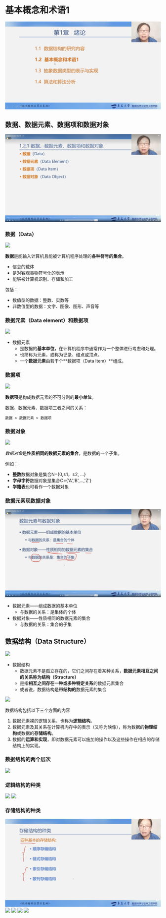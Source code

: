 # 基本概念和术语1

![](images/1.2/0.png)

## 数据、数据元素、数据项和数据对象

![](images/1.2/1.png)

### 数据（Data）

![](images/1.2/2.png)

**数据**是能输入计算机且能被计算机程序处理的**各种符号的集合**。

* 信息的载体
* 是对客观事物符号化的表示
* 能够被计算机识别、存储和加工

包括：

* 数值型的数据：整数、实数等
* 非数值型的数据：文字、图像、图形、声音等

### 数据元素（Data element）和数据项

![](images/1.2/3.png)

* 数据元素
  * 是数据的**基本单位**，在计算机程序中通常作为一个整体进行考虑和处理。
  * 也简称为元素，或称为记录、结点或顶点。
  * 一个**数据元素**由若干个**数据项（Data Item）**组成。

### 数据项

![](images/1.2/4.png)

**数据项**是构成数据元素的不可分割的**最小单位**。

数据、数据元素、数据项三者之间的关系：

```
数据 > 数据元素 > 数据项
```

### 数据对象

![](images/1.2/5.png)

*数据对象*是**性质相同的数据元素的集合**，是数据的一个子集。

例如：
* **整数**数据对象是集合N={0,±1，±2, ...}
* **字母字符**数据对象是集合C={'A','B',...,'Z'}
* **学籍表**也可看作一个数据对象

### 数据元素现数据对象

![](images/1.2/6.png)

* 数据元素——组成数据的基本单位
  * 与数据的关系：是集体的个体
* 数据对象——性质相同的数据元素的集合
  * 与数据的关系：集合的子集

## 数据结构（Data Structure）

![](images/1.2/7.png)

* 数据结构
  * 数据元素不是孤立存在的，它们之间存在着某种关系，**数据元素相互之间的关系称为结构（Structure）**
  * 是指**相互之间存在一种或多种特定关系**的数据元素集合
  * 或者说，数据结构是**带结构的**数据元素的集合

![](images/1.2/8.png)

数据结构包括以下三个方面的内容

1. 数据元素裸的逻辑关系，也称为**逻辑结构**。
2. 数据元素及其关系在计算机内存中的表示（又称为映像），称为数据的**物理结构**或数据的**存储结构**。
3. 数据的**运算和实现**，即对数据元素可以施加的操作以及这些操作在相应的存储结构上的实现。

### 数据结构的两个层次

![](images/1.2/9.png)


### 逻辑结构的种类

![](images/1.2/10.png)
![](images/1.2/11.png)

### 存储结构的种类

![](images/1.2/12.png)
![](images/1.2/13.png)
![](images/1.2/14.png)
![](images/1.2/15.png)
![](images/1.2/16.png)


